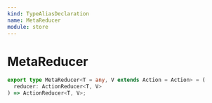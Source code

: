 ```yaml
---
kind: TypeAliasDeclaration
name: MetaReducer
module: store
---
```


# MetaReducer

```ts
export type MetaReducer<T = any, V extends Action = Action> = (
  reducer: ActionReducer<T, V>
) => ActionReducer<T, V>;
```
